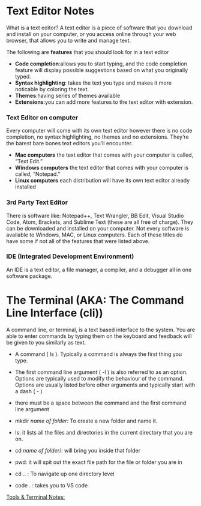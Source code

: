 # **Text Editor Notes**

What is a text editor? A text editor is a piece of software that you download and install on your computer, or you access online through your web browser, that allows you to write and manage text.

The following are **features** that you should look for in a text editor
* **Code completion**:allows you to start typing, and the code completion feature will display possible suggestions based on what you originally typed.
* **Syntax highlighting**: takes the text you type and makes it more noticable by coloring the text. 
* **Themes**:having series of themes available
* **Extensions**:you can add more features to the text editor with extension. 

### Text Editor on computer
Every computer will come with its own text editor however there is no code completion, no syntax highlighting, no themes and no extensions. They’re the barest bare bones text editors you’ll encounter.


* **Mac computers** the text editor that comes with your computer is called, “Text Edit.” 
* **Windows computers** the text editor that comes with your computer is called, “Notepad.”
* **Linux computers** each distribution will have its own text editor already installed

### 3rd Party Text Editor
There is software like: Notepad++, Text Wrangler, BB Edit, Visual Studio Code, Atom, Brackets, and Sublime Text (these are all free of charge). They can be downloaded and installed on your computer. Not every software is available to Windows, MAC, or Linux computers. Each of these titles do have some if not all of the features that were listed above. 

### IDE (Integrated Development Environment)
An IDE is a text editor, a file manager, a compiler, and a debugger all in one software package.

# **The Terminal (AKA: The Command Line Interface (cli))**
A command line, or terminal, is a text based interface to the system. You are able to enter commands by typing them on the keyboard and feedback will be given to you similarly as text.

* A command ( ls ). Typically a command is always the first thing you type.
* The first command line argument ( -l ) is also referred to as an option. Options are typically used to modify the behaviour of the command. Options are usually listed before other arguments and typically start with a dash ( - )
* there must be a space between the command and the first command line argument

* mkdir *name of folder*: To create a new folder and name it. 
* ls: it lists all the files and directories in the current directory that you are on.
* cd *name of folder*/: will bring you inside that folder
* pwd: it will spit out the exact file path for the file or folder you are in
* cd .. :  To navigate up one directory level
* code . : takes you to VS code

[Tools & Terminal Notes:](tools-terminal.md)
